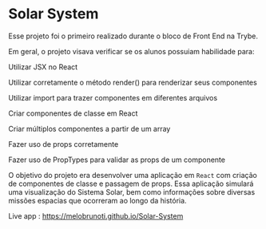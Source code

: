 # Solar System

Esse projeto foi o primeiro realizado durante o bloco de Front End na Trybe.

Em geral, o projeto visava verificar se os alunos possuiam habilidade para:

Utilizar JSX no React

Utilizar corretamente o método render() para renderizar seus componentes

Utilizar import para trazer componentes em diferentes arquivos

Criar componentes de classe em React

Criar múltiplos componentes a partir de um array

Fazer uso de props corretamente

Fazer uso de PropTypes para validar as props de um componente

O objetivo do projeto era desenvolver uma aplicação em `React` com criação de componentes de classe e passagem de props. Essa aplicação simulará uma visualização do Sistema Solar, bem como informações sobre diversas missões espacias que ocorreram ao longo da história.

Live app : https://melobrunoti.github.io/Solar-System
